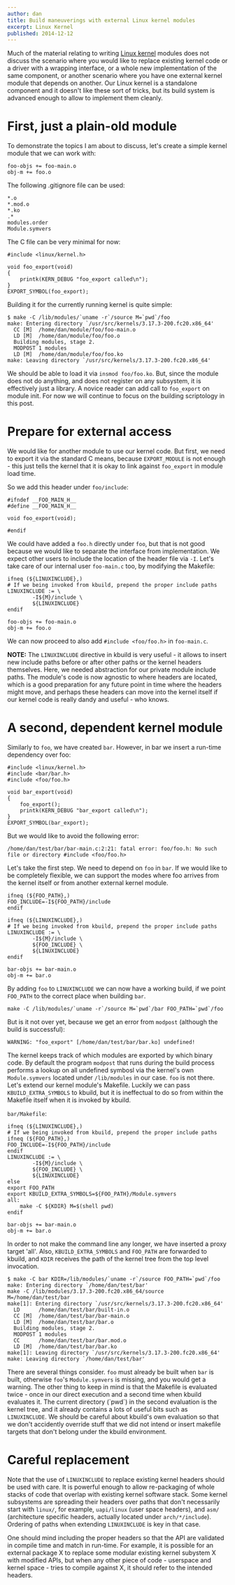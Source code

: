 ```yaml
---
author: dan
title: Build maneuverings with external Linux kernel modules
excerpt: Linux Kernel
published: 2014-12-12
---
```


Much of the material relating to writing [Linux kernel](http://en.wikipedia.org/wiki/Linux_kernel) modules does not discuss the scenario where you would like to replace existing kernel code or a driver with a wrapping interface, or a whole new implementation of the same component, or another scenario where you have one external kernel module that depends on another. Our Linux kernel is a standalone component and it doesn't like these sort of tricks, but its build system is advanced enough to allow to implement them cleanly.

# First, just a plain-old module #

To demonstrate the topics I am about to discuss, let's create a simple kernel module that we can work with:

``` { .gmake fancydiff=on title="foo/Makefile" }
foo-objs += foo-main.o
obj-m += foo.o
```

The following .gitignore file can be used:

``` {fancydiff=on title=".gitignore" }
*.o
*.mod.o
*.ko
.*
modules.order
Module.symvers
```

The C file can be very minimal for now:

``` { .clang fancydiff=on title="foo/foo-main.c" }
#include <linux/kernel.h>

void foo_export(void)
{
	printk(KERN_DEBUG "foo_export called\n");
}
EXPORT_SYMBOL(foo_export);
```

Building it for the currently running kernel is quite simple:

``` { .shell fancydiff=on }
$ make -C /lib/modules/`uname -r`/source M=`pwd`/foo
make: Entering directory `/usr/src/kernels/3.17.3-200.fc20.x86_64'
  CC [M]  /home/dan/module/foo/foo-main.o
  LD [M]  /home/dan/module/foo/foo.o
  Building modules, stage 2.
  MODPOST 1 modules
  LD [M]  /home/dan/module/foo/foo.ko
make: Leaving directory `/usr/src/kernels/3.17.3-200.fc20.x86_64'
```

We should be able to load it via `insmod foo/foo.ko`. But, since the module does not do anything, and does not register on any subsystem, it is effectively just a library. A novice reader can add call to `foo_export` on module init. For now we will continue to focus on the building scriptology in this post.

# Prepare for external access #

We would like for another module to use our kernel code. But first, we need to export it via the standard C means, because `EXPORT_MODULE` is not enough - this just tells the kernel that it is okay to link against `foo_export` in module load time.

So we add this header under `foo/include`:

``` { .clang fancydiff=on title="foo/include/foo/foo.h" }
#ifndef __FOO_MAIN_H__
#define __FOO_MAIN_H__

void foo_export(void);

#endif
```

We could have added a `foo.h` directly under `foo`, but that is not good because we would like to separate the interface from implementation. We expect other users to include the location of the header file via `-I`. Let's take care of our internal user `foo-main.c` too, by modifying the Makefile:

``` { .gmake fancydiff=on title="foo/Makefile"}
ifneq (${LINUXINCLUDE},)
# If we being invoked from kbuild, prepend the proper include paths
LINUXINCLUDE := \
        -I${M}/include \
        ${LINUXINCLUDE}
endif

foo-objs += foo-main.o
obj-m += foo.o

```

We can now proceed to also add `#include <foo/foo.h>` in `foo-main.c`.

**NOTE:** The `LINUXINCLUDE` directive in kbuild is very useful - it allows to insert new include paths before or after other paths or the kernel headers themselves. Here, we needed abstraction for our private module include paths. The module's code is now agnostic to where headers are located, which is a good preparation for any future point in time where the headers might move, and perhaps these headers can move into the kernel itself if our kernel code is really dandy and useful - who knows.

# A second, dependent kernel module #

Similarly to `foo`, we have created `bar`. However, in bar we insert a run-time dependency over foo:

``` { .clang fancydiff=on title="bar/bar-main.c"}
#include <linux/kernel.h>
#include <bar/bar.h>
#include <foo/foo.h>

void bar_export(void)
{
	foo_export();
	printk(KERN_DEBUG "bar_export called\n");
}
EXPORT_SYMBOL(bar_export);
```

But we would like to avoid the following error:

``` { .shell fancydiff=on }
/home/dan/test/bar/bar-main.c:2:21: fatal error: foo/foo.h: No such file or directory #include <foo/foo.h>
```

Let's take the first step. We need to depend on `foo` in `bar`. If we would like to be completely flexible, we can support the modes where foo arrives from the kernel itself or from another external kernel module.

``` { .gmake fancydiff=on title="bar/Makefile" }
ifneq (${FOO_PATH},)
FOO_INCLUDE=-I${FOO_PATH}/include
endif

ifneq (${LINUXINCLUDE},)
# If we being invoked from kbuild, prepend the proper include paths
LINUXINCLUDE := \
        -I${M}/include \
        ${FOO_INCLUDE} \
        ${LINUXINCLUDE}
endif

bar-objs += bar-main.o
obj-m += bar.o
```

By adding `foo` to `LINUXINCLUDE` we can now have a working build, if we point `FOO_PATH` to the correct place when building `bar`.

``` { .shell fancydiff=on }
make -C /lib/modules/`uname -r`/source M=`pwd`/bar FOO_PATH=`pwd`/foo
```

But is it not over yet, because we get an error from `modpost` (although the build is successful):

``` { .shell fancydiff=on }
WARNING: "foo_export" [/home/dan/test/bar/bar.ko] undefined!
```

The kernel keeps track of which modules are exported by which binary code. By default the program `modpost` that runs during the build process performs a lookup on all undefined symbosl via the kernel's own `Module.symvers` located under `/lib/modules` in our case. `foo` is not there. Let's extend our kernel module's Makefile. Luckily we can pass `KBUILD_EXTRA_SYMBOLS` to kbuild, but it is ineffectual to do so from within the Makefile itself when it is invoked by kbuild.


`bar/Makefile`:

``` { .gmake fancydiff=on }
ifneq (${LINUXINCLUDE},)
# If we being invoked from kbuild, prepend the proper include paths
ifneq (${FOO_PATH},)
FOO_INCLUDE=-I${FOO_PATH}/include
endif
LINUXINCLUDE := \
        -I${M}/include \
        ${FOO_INCLUDE} \
        ${LINUXINCLUDE}
else
export FOO_PATH
export KBUILD_EXTRA_SYMBOLS=${FOO_PATH}/Module.symvers
all:
	make -C ${KDIR} M=$(shell pwd)
endif

bar-objs += bar-main.o
obj-m += bar.o
```

In order to not make the command line any longer, we have inserted a proxy target 'all'. Also, `KBUILD_EXTRA_SYMBOLS` and `FOO_PATH` are forwarded to kbuild, and `KDIR` receives the path of the kernel tree from the top level invocation.

``` { .shell fancydiff=on }
$ make -C bar KDIR=/lib/modules/`uname -r`/source FOO_PATH=`pwd`/foo
make: Entering directory `/home/dan/test/bar'
make -C /lib/modules/3.17.3-200.fc20.x86_64/source M=/home/dan/test/bar
make[1]: Entering directory `/usr/src/kernels/3.17.3-200.fc20.x86_64'
  LD      /home/dan/test/bar/built-in.o
  CC [M]  /home/dan/test/bar/bar-main.o
  LD [M]  /home/dan/test/bar/bar.o
  Building modules, stage 2.
  MODPOST 1 modules
  CC      /home/dan/test/bar/bar.mod.o
  LD [M]  /home/dan/test/bar/bar.ko
make[1]: Leaving directory `/usr/src/kernels/3.17.3-200.fc20.x86_64'
make: Leaving directory `/home/dan/test/bar'
```
There are several things consider. `foo` must already be built when `bar` is built, otherwise `foo`'s `Module.symvers` is missing, and you would get a warning. The other thing to keep in mind is that the Makefile is evaluated twice - once in our direct execution and a second time when kbuild evaluates it. The current directory (\`pwd\`) in the second evaluation is the kernel tree, and it already contains a lots of useful bits such as `LINUXINCLUDE`. We should be careful about kbuild's own evaluation so that we don't accidently override stuff that we did not intend or insert makefile targets that don't belong under the kbuild environment.

# Careful replacement #

Note that the use of `LINUXINCLUDE` to replace existing kernel headers should be used with care. It is powerful enough to allow re-packaging of whole stacks of code that overlap with existing kernel software stack. Some kernel subsystems are spreading their headers over paths that don't necessarily start with `linux/`, for example, `uapi/linux` (user space headers), and `asm/` (architecture specific headers, actually located under `arch/*/include`). Ordering of paths when extending `LINUXINCLUDE` is key in that case.

One should mind including the proper headers so that the API are validated in compile time and match in run-time. For example, it is possible for an external package X to replace some modular existing kernel subystem X with modified APIs, but when any other piece of code - userspace and kernel space - tries to compile against X, it should refer to the intended headers.
